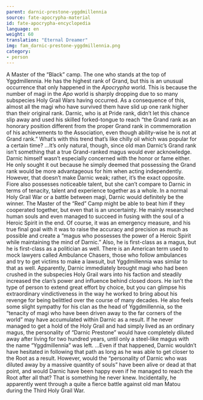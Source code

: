 ```yaml
---
parent: darnic-prestone-yggdmillennia
source: fate-apocrypha-material
id: fate-apocrypha-encyclopedia
language: en
weight: 60
translation: "Eternal Dreamer"
img: fam_darnic-prestone-yggdmillennia.png
category:
- person
---
```


A Master of the “Black” camp. The one who stands at the top of Yggdmillennia. He has the highest rank of Grand, but this is an unusual occurrence that only happened in the *Apocrypha* world. This is because the number of magi in the *Apo* world is sharply dropping due to so many subspecies Holy Grail Wars having occurred. As a consequence of this, almost all the magi who have survived them have slid up one rank higher than their original rank. Darnic, who is at Pride rank, didn’t let this chance slip away and used his skilled forked-tongue to reach “the Grand rank as an honorary position different from the proper Grand rank in commemoration of his achievements to the Association, even though ability-wise he is not at Grand rank.” What’s with this trend that’s like chilly oil which was popular for a certain time? …It’s only natural, though, since old man Darnic’s Grand rank isn’t something that a true Grand-ranked magus would ever acknowledge.
Darnic himself wasn’t especially concerned with the honor or fame either. He only sought it out because he simply deemed that possessing the Grand rank would be more advantageous for him when acting independently.
However, that doesn’t make Darnic weak; rather, it’s the exact opposite. Fiore also possesses noticeable talent, but she can’t compare to Darnic in terms of tenacity, talent and experience together as a whole. In a normal Holy Grail War or a battle between magi, Darnic would definitely be the winner. The Master of the “Red” Camp might be able to beat him if they cooperated together, but even that is an uncertainty.
He mainly researched human souls and even managed to succeed in fusing with the soul of a Heroic Spirit in the end. Of course, it was an emergency measure, and his true final goal with it was to raise the accuracy and precision as much as possible and create a “magus who possesses the power of a Heroic Spirit while maintaining the mind of Darnic.”
Also, he is first-class as a magus, but he is first-class as a politician as well. There is an American term used to mock lawyers called Ambulance Chasers, those who follow ambulances and try to get victims to make a lawsuit, but Yggdmillennia was similar to that as well. Apparently, Darnic immediately brought magi who had been crushed in the subspecies Holy Grail wars into his faction and steadily increased the clan’s power and influence behind closed doors.
He isn’t the type of person to extend great effort by choice, but you can glimpse his extraordinary vindictiveness in the way he worked to bring about his revenge for being belittled over the course of many decades. He also feels some slight sympathy for his clan as the head of Yggdmillennia, so the “tenacity of magi who have been driven away to the far corners of the world” may have accumulated within Darnic as a result.
If he never managed to get a hold of the Holy Grail and had simply lived as an ordinary magus, the personality of “Darnic Prestone” would have completely diluted away after living for two hundred years, until only a steel-like magus with the name “Yggdmillennia” was left.
…Even if that happened, Darnic wouldn’t have hesitated in following that path as long as he was able to get closer to the Root as a result. However, would the “personality of Darnic who was diluted away by a massive quantity of souls” have been alive or dead at that point, and would Darnic have been happy even if he managed to reach the Root after all that? That is something he never knew.
Incidentally, he apparently went through a quite a fierce battle against old man Matou during the Third Holy Grail War.
